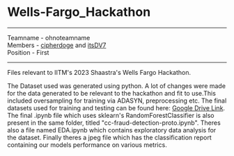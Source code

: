 # Wells-Fargo_Hackathon
___
Teamname - ohnoteamname <br>
Members - [cipherdoge](https://github.com/cipherdoge) and [itsDV7](https://github.com/itsDV7)<br>
Position - First
___
Files relevant to IITM's 2023 Shaastra's Wells Fargo Hackathon.

The Dataset used was generated using python. A lot of changes were made for the data generated to be 
relevant to the hackathon and fit to use.This included oversampling for training via ADASYN, preprocessing etc.
The final datasets used for training and testing can be found here: [Google Drive Link](https://drive.google.com/drive/folders/1LePvQgVEgdIhXNXuxfBTsmWBtxiduprJ?usp=sharing).
The final .ipynb file which uses  sklearn's RandomForestClassifier is also present in the same folder, titled "cc-fraud-detection-proto.ipynb".
Theres also a file named EDA.ipynb which contains exploratory data analysis for the dataset.
Finally theres a jpeg file which has the classification report containing our models performance on various metrics.

